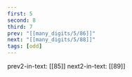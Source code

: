 ```yaml
---
first: 5
second: 8
third: 7
prev: "[[many_digits/5/86]]"
next: "[[many_digits/5/88]]"
tags: [odd]
---
```

prev2-in-text: [[85]]
next2-in-text: [[89]]
